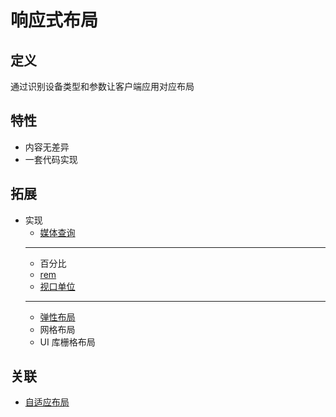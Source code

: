 # 响应式布局

## 定义

通过识别设备类型和参数让客户端应用对应布局

## 特性

- 内容无差异
- 一套代码实现

## 拓展

- 实现
    - [媒体查询](媒体查询.md)
    ---
    - 百分比
    - [rem](rem.md)
    - [视口单位](视口单位.md)
    ---
    - [弹性布局](弹性布局.md)
    - 网格布局
    - UI 库栅格布局

## 关联

- [自适应布局](自适应布局.md)